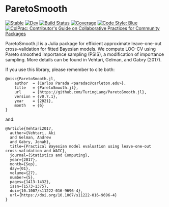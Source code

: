 # ParetoSmooth

[![Stable](https://img.shields.io/badge/docs-stable-blue.svg)](https://TuringLang.github.io/ParetoSmooth.jl/stable)
[![Dev](https://img.shields.io/badge/docs-dev-blue.svg)](https://TuringLang.github.io/ParetoSmooth.jl/dev)
[![Build Status](https://github.com/TuringLang/ParetoSmooth.jl/workflows/CI/badge.svg)](https://github.com/TuringLang/ParetoSmooth.jl/actions)
[![Coverage](https://codecov.io/gh/TuringLang/ParetoSmooth.jl/branch/main/graph/badge.svg)](https://codecov.io/gh/TuringLang/ParetoSmooth.jl)
[![Code Style: Blue](https://img.shields.io/badge/code%20style-blue-4495d1.svg)](https://github.com/invenia/BlueStyle)
[![ColPrac: Contributor's Guide on Collaborative Practices for Community Packages](https://img.shields.io/badge/ColPrac-Contributor's%20Guide-blueviolet)](https://github.com/SciML/ColPrac)


ParetoSmooth.jl is a Julia package for efficient approximate leave-one-out cross-validation for fitted Bayesian models. We compute LOO-CV using Pareto smoothed importance sampling (PSIS), a modification of importance sampling. More details can be found in Vehtari, Gelman, and Gabry (2017).


If you use this library, please remember to cite both:
```
@misc{ParetoSmooth.jl,
	author  = {Carlos Parada <paradac@carleton.edu>},
	title   = {ParetoSmooth.jl},
	url     = {https://github.com/TuringLang/ParetoSmooth.jl},
	version = {v0.7.1},
	year    = {2021},
	month   = {6}
}
```
and:
```
﻿@Article{Vehtari2017,
  author={Vehtari, Aki
  and Gelman, Andrew
  and Gabry, Jonah},
  title={Practical Bayesian model evaluation using leave-one-out cross-validation and WAIC},
  journal={Statistics and Computing},
  year={2017},
  month={Sep},
  day={01},
  volume={27},
  number={5},
  pages={1413-1432},
  issn={1573-1375},
  doi={10.1007/s11222-016-9696-4},
  url={https://doi.org/10.1007/s11222-016-9696-4}
}
```

